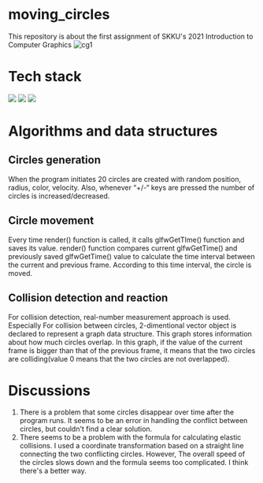 # moving_circles
This repository is about the first assignment of SKKU's 2021 Introduction to Computer Graphics
![cg1](https://github.com/dipreez/moving_circles/assets/50349104/70a12924-b41a-4ecd-a388-ff640bf5dbf6)

# Tech stack
<img src="https://img.shields.io/badge/C-A8B9CC?style=flat&logo=C&logoColor=white"/> <img src="https://img.shields.io/badge/C++-00599C?style=flat&logo=C++&logoColor=white"/> <img src="https://img.shields.io/badge/OpenGL-5586A4?style=flat&logo=OpenGL&logoColor=white"/>

# Algorithms and data structures
## Circles generation
When the program initiates 20 circles are created with random position,
radius, color, velocity. Also, whenever “+/-“ keys are pressed the number
of circles is increased/decreased.
## Circle movement
Every time render() function is called, it calls glfwGetTIme() function and
saves its value. render() function compares current glfwGetTime() and
previously saved glfwGetTime() value to calculate the time interval
between the current and previous frame. According to this time interval,
the circle is moved.
## Collision detection and reaction
For collision detection, real-number measurement approach is used.
Especially For collision between circles, 2-dimentional vector object is
declared to represent a graph data structure. This graph stores
information about how much circles overlap. In this graph, if the value
of the current frame is bigger than that of the previous frame, it means
that the two circles are colliding(value 0 means that the two circles are
not overlapped).

# Discussions
1. There is a problem that some circles disappear over time after the
program runs. It seems to be an error in handling the conflict between
circles, but couldn't find a clear solution.
2. There seems to be a problem with the formula for calculating elastic
collisions. I used a coordinate transformation based on a straight line
connecting the two conflicting circles. However, The overall speed of
the circles slows down and the formula seems too complicated. I think
there's a better way.
